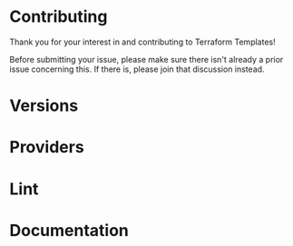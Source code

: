 # Contributing

Thank you for your interest in and contributing to Terraform Templates!

Before submitting your issue, please make sure there isn't already a prior issue
concerning this. If there is, please join that discussion instead.

# Versions

# Providers

# Lint

# Documentation
